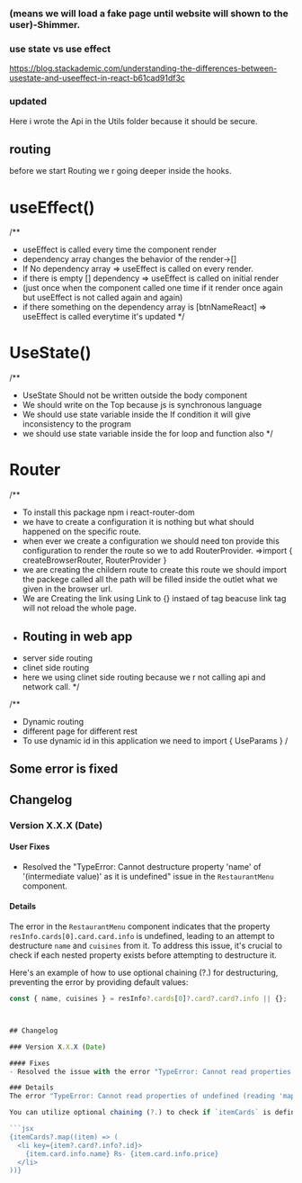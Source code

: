 
### (means we will load a fake page until website will shown to the user)-Shimmer.


### use state vs use effect
https://blog.stackademic.com/understanding-the-differences-between-usestate-and-useeffect-in-react-b61cad91df3c

### updated 
 Here i wrote the Api in the Utils folder because it should be secure.
 
 ## routing
 before we start Routing we r going deeper inside the hooks.

 # useEffect()
   /**
 *  useEffect is called every time the component render
 * dependency array changes the behavior of the  render->[]
 * If No dependency array => useEffect is called on every render.
 * if there is empty [] dependency => useEffect is called on initial render
 * (just once when the component called one time if it render once again but useEffect is not called again and again)
 * if there something on the dependency array is [btnNameReact] => useEffect is called everytime it's updated
 */

 # UseState()
   /**
   * UseState Should not be written outside the body component
   * We should write on the Top because js is synchronous language
   * We should use  state variable inside the If condition it will give inconsistency to the program
   * we should use state variable inside the for loop and function also
   */

# Router
/**
* To install this package npm i react-router-dom
* we have to create a configuration it is nothing but what should happened on the specific route.
* when ever we create a configuration we should need ton provide this configuration to render the route so we to add               RouterProvider. =>import { createBrowserRouter, RouterProvider }
* we are creating the childern route to create this route we should import the packege called <Outlet> all the path will be filled inside the outlet what we given in the browser url.
* We are Creating the link using Link to {} instaed of <a> tag beacuse link tag will not reload the whole page.
* ## Routing in web app
* server side routing
* clinet side routing 
* here we using clinet side routing because we r not calling api and network call.
*/

/**
* Dynamic routing
* different page for different rest
*  To use dynamic id in this application we need to import { UseParams }
/

## Some error is fixed 
## Changelog

### Version X.X.X (Date)

#### User Fixes
- Resolved the "TypeError: Cannot destructure property 'name' of '(intermediate value)' as it is undefined" issue in the `RestaurantMenu` component.

#### Details
The error in the `RestaurantMenu` component indicates that the property `resInfo.cards[0].card.card.info` is undefined, leading to an attempt to destructure `name` and `cuisines` from it. To address this issue, it's crucial to check if each nested property exists before attempting to destructure it.

Here's an example of how to use optional chaining (?.) for destructuring, preventing the error by providing default values:

```jsx
const { name, cuisines } = resInfo?.cards[0]?.card?.card?.info || {};



## Changelog

### Version X.X.X (Date)

#### Fixes
- Resolved the issue with the error "TypeError: Cannot read properties of undefined (reading 'map')".

### Details
The error "TypeError: Cannot read properties of undefined (reading 'map')" often occurs when trying to map over an array (`itemCards`) that is undefined. To prevent this error, it's crucial to ensure that `itemCards` is defined and is an array before attempting to use the `map` function.

You can utilize optional chaining (?.) to check if `itemCards` is defined before calling the `map` function. Below is an example implementation in JSX:

```jsx
{itemCards?.map((item) => (
  <li key={item?.card?.info?.id}>
    {item.card.info.name} Rs- {item.card.info.price}
  </li>
))}



